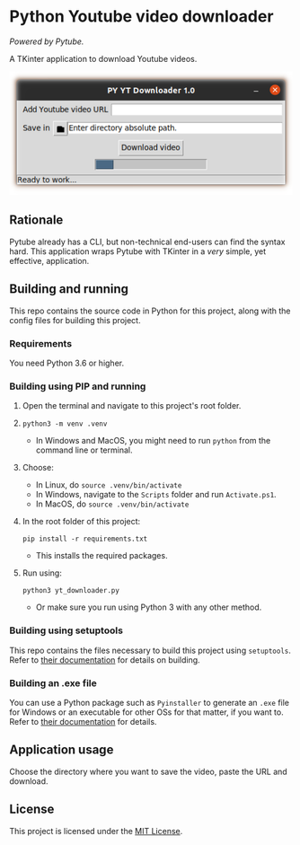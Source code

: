 # Python Youtube video downloader

*Powered by Pytube.*

A TKinter application to download Youtube videos.

![Sample image](sample.png)

## Rationale

Pytube already has a CLI, but non-technical end-users can find the syntax hard. This application wraps Pytube with TKinter in a *very* simple, yet effective, application.

## Building and running

This repo contains the source code in Python for this project, along with the config files for building this project.

### Requirements

You need Python 3.6 or higher.

### Building using PIP and running

1. Open the terminal and navigate to this project's root folder.

1.  
    ```
    python3 -m venv .venv
    ```

    - In Windows and MacOS, you might need to run `python` from the command line or terminal.

1. Choose:

    - In Linux, do `source .venv/bin/activate`
    - In Windows, navigate to the `Scripts` folder and run `Activate.ps1`.
    - In MacOS, do `source .venv/bin/activate`


1. In the root folder of this project:  

    ```
    pip install -r requirements.txt
    ```

    - This installs the required packages.

1. Run using:

    ```
    python3 yt_downloader.py
    ```

    - Or make sure you run using Python 3 with any other method.

### Building using setuptools

This repo contains the files necessary to build this project using `setuptools`. Refer to [their documentation](https://setuptools.pypa.io/en/latest/index.html) for details on building.

### Building an .exe file

You can use a Python package such as `Pyinstaller` to generate an `.exe` file for Windows or an executable for other OSs for that matter, if you want to. Refer to [their documentation](https://www.pyinstaller.org/) for details.

## Application usage

Choose the directory where you want to save the video, paste the URL and download.

## License

This project is licensed under the [MIT License](LICENSE).

